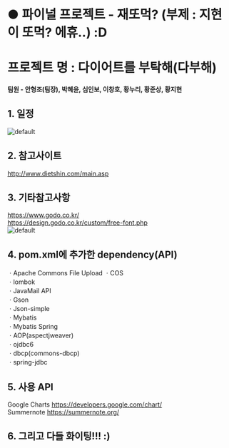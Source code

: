 # ● 파이널 프로젝트 - 재또먹? (부제 : 지현이 또먹? 에휴..) :D
# 프로젝트 명 : 다이어트를 부탁해(다부해)
#### 팀원 - 안형조(팀장), 박혜윤, 심인보, 이창호, 황누리, 황준상, 황지현
## 1. 일정 
![default](https://user-images.githubusercontent.com/33758950/42720477-4f6c96b6-8762-11e8-8eba-c59e59680872.png) 
## 2. 참고사이트
http://www.dietshin.com/main.asp
## 3. 기타참고사항  
https://www.godo.co.kr/   
https://design.godo.co.kr/custom/free-font.php   
![default](https://user-images.githubusercontent.com/33758950/42720532-9225c7a6-8763-11e8-8ae5-ed314ad09127.PNG)
## 4. pom.xml에 추가한 dependency(API)
ㆍApache Commons File Upload
ㆍCOS  
ㆍlombok  
ㆍJavaMail API  
ㆍGson  
ㆍJson-simple  
ㆍMybatis  
ㆍMybatis Spring  
ㆍAOP(aspectjweaver)  
ㆍojdbc6  
ㆍdbcp(commons-dbcp)  
ㆍspring-jdbc  
## 5. 사용 API
Google Charts https://developers.google.com/chart/  
Summernote https://summernote.org/  
## 6. 그리고 다들 화이팅!!! :)
